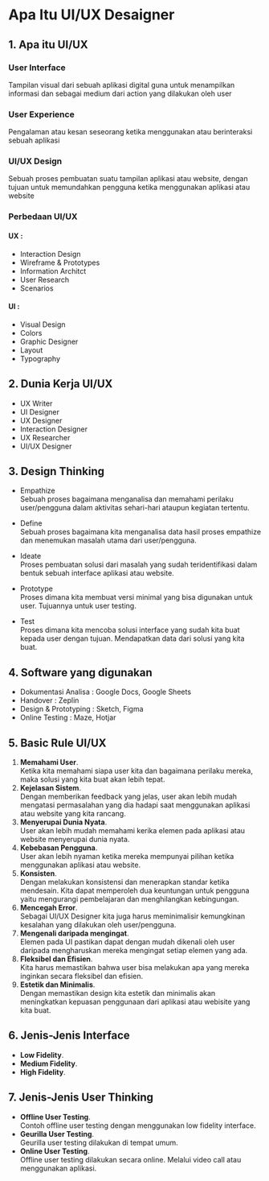 # Apa Itu UI/UX Desaigner

## 1. Apa itu UI/UX

### User Interface
Tampilan visual dari sebuah aplikasi digital guna untuk menampilkan informasi dan sebagai medium dari action yang dilakukan oleh user
### User Experience
Pengalaman atau kesan seseorang ketika menggunakan atau berinteraksi sebuah aplikasi
### UI/UX Design
Sebuah proses pembuatan suatu tampilan aplikasi atau website, dengan tujuan untuk memundahkan pengguna ketika menggunakan aplikasi atau website
### Perbedaan UI/UX
#### UX :
- Interaction Design
- Wireframe & Prototypes
- Information Architct
- User Research
- Scenarios
 
#### UI :
- Visual Design
- Colors
- Graphic Designer
- Layout
- Typography

## 2. Dunia Kerja UI/UX
- UX Writer
- UI Designer
- UX Designer
- Interaction Designer
- UX Researcher
- UI/UX Designer

## 3. Design Thinking
- Empathize <br/>
Sebuah proses bagaimana menganalisa dan memahami perilaku user/pengguna dalam aktivitas sehari-hari ataupun kegiatan tertentu.

- Define <br/>
Sebuah proses bagaimana kita menganalisa data hasil proses empathize dan menemukan masalah utama dari user/pengguna.

- Ideate <br/>
Proses pembuatan solusi dari masalah yang sudah teridentifikasi dalam bentuk sebuah interface aplikasi atau website.

- Prototype <br/>
Proses dimana kita membuat versi minimal yang bisa digunakan untuk user. Tujuannya untuk user testing.

- Test <br/>
Proses dimana kita mencoba solusi interface yang sudah kita buat kepada user dengan tujuan. Mendapatkan data dari solusi yang kita buat.

## 4. Software yang digunakan
- Dokumentasi Analisa : Google Docs, Google Sheets
- Handover : Zeplin
- Design & Prototyping : Sketch, Figma
- Online Testing : Maze, Hotjar

## 5. Basic Rule UI/UX
1) **Memahami User**. <br/> Ketika kita memahami siapa user kita dan bagaimana perilaku mereka, maka solusi yang kita buat akan lebih tepat. 
2) **Kejelasan Sistem**. <br/> Dengan memberikan feedback yang jelas, user akan lebih mudah mengatasi permasalahan yang dia hadapi saat menggunakan aplikasi atau website yang kita rancang.
3) **Menyerupai Dunia Nyata**. <br/> User akan lebih mudah memahami kerika elemen pada aplikasi atau website menyerupai dunia nyata.
4) **Kebebasan Pengguna**. <br/> User akan lebih nyaman ketika mereka mempunyai pilihan ketika menggunakan aplikasi atau website.
5) **Konsisten**. <br/> Dengan melakukan konsistensi dan menerapkan standar ketika mendesain. Kita dapat memperoleh dua keuntungan untuk pengguna yaitu mengurangi pembelajaran dan menghilangkan kebingungan.
6) **Mencegah Error**. <br/> Sebagai UI/UX Designer kita juga harus meminimalisir kemungkinan kesalahan yang dilakukan oleh user/pengguna.
7) **Mengenali daripada mengingat**. <br/> Elemen pada UI pastikan dapat dengan mudah dikenali oleh user daripada mengharuskan mereka mengingat setiap elemen yang ada.
8) **Fleksibel dan Efisien**. <br/> Kita harus memastikan bahwa user bisa melakukan apa yang mereka inginkan secara fleksibel dan efisien.
9) **Estetik dan Minimalis**. <br/> Dengan memastikan design kita estetik dan minimalis akan meningkatkan kepuasan penggunaan dari aplikasi atau webisite yang kita buat.

## 6. Jenis-Jenis Interface
- **Low Fidelity**.
- **Medium Fidelity**.
- **High Fidelity**.

## 7. Jenis-Jenis User Thinking
- **Offline User Testing**. <br/> Contoh offline user testing dengan menggunakan low fidelity interface.
- **Geurilla User Testing**. <br/> Geurilla user testing dilakukan di tempat umum.
- **Online User Testing**. <br/> Offline user testing dilakukan secara online. Melalui video call atau menggunakan aplikasi.
